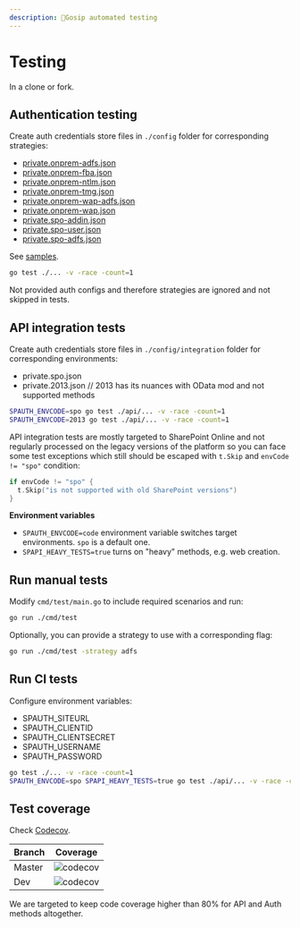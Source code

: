 ```yaml
---
description: 🚦Gosip automated testing
---
```


# Testing

In a clone or fork.

## Authentication testing

Create auth credentials store files in `./config` folder for corresponding strategies:

* [private.onprem-adfs.json](../auth/strategies/adfs.md#on-premises-configuration)
* [private.onprem-fba.json](../auth/strategies/fba.md#json)
* [private.onprem-ntlm.json](../auth/strategies/ntlm.md#json)
* [private.onprem-tmg.json](../auth/strategies/tmg.md#json)
* [private.onprem-wap-adfs.json](../auth/strategies/adfs.md#on-premises-behing-wap-configuration)
* [private.onprem-wap.json](../auth/strategies/adfs.md#on-premises-behing-wap-configuration)
* [private.spo-addin.json](../auth/strategies/addin/#json)
* [private.spo-user.json](../auth/strategies/saml.md#json)
* [private.spo-adfs.json](../auth/strategies/adfs.md#sharepoint-online-configuration)

See [samples](https://github.com/koltyakov/gosip-docs/tree/3818da275a317ce807a5dbe14eade1086e60cc7f/contributing/config/samples/README.md).

```bash
go test ./... -v -race -count=1
```

Not provided auth configs and therefore strategies are ignored and not skipped in tests.

## API integration tests

Create auth credentials store files in `./config/integration` folder for corresponding environments:

* private.spo.json
* private.2013.json // 2013 has its nuances with OData mod and not supported methods

```bash
SPAUTH_ENVCODE=spo go test ./api/... -v -race -count=1
SPAUTH_ENVCODE=2013 go test ./api/... -v -race -count=1
```

API integration tests are mostly targeted to SharePoint Online and not regularly processed on the legacy versions of the platform so you can face some test exceptions which still should be escaped with `t.Skip` and `envCode != "spo"` condition:

```go
if envCode != "spo" {
  t.Skip("is not supported with old SharePoint versions")
}
```

**Environment variables**

* `SPAUTH_ENVCODE=code` environment variable switches target environments. `spo` is a default one.
* `SPAPI_HEAVY_TESTS=true` turns on "heavy" methods, e.g. web creation.

## Run manual tests

Modify `cmd/test/main.go` to include required scenarios and run:

```bash
go run ./cmd/test
```

Optionally, you can provide a strategy to use with a corresponding flag:

```bash
go run ./cmd/test -strategy adfs
```

## Run CI tests

Configure environment variables:

* SPAUTH\_SITEURL
* SPAUTH\_CLIENTID
* SPAUTH\_CLIENTSECRET
* SPAUTH\_USERNAME
* SPAUTH\_PASSWORD

```bash
go test ./... -v -race -count=1
SPAUTH_ENVCODE=spo SPAPI_HEAVY_TESTS=true go test ./api/... -v -race -count=1
```

## Test coverage

Check [Codecov](https://codecov.io/gh/koltyakov/gosip).

| Branch | Coverage                                                                        |
| ------ | ------------------------------------------------------------------------------- |
| Master | ![codecov](https://codecov.io/gh/koltyakov/gosip/branch/master/graph/badge.svg) |
| Dev    | ![codecov](https://codecov.io/gh/koltyakov/gosip/branch/dev/graph/badge.svg)    |

We are targeted to keep code coverage higher than 80% for API and Auth methods altogether.
